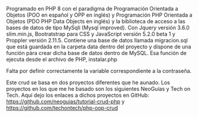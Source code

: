 Programado en PHP 8 con el paradigma de Programación Orientada a Objetos  (POO en español y OPP en inglés) y Programación PHP Orientada a Objetos   (PDO PHP Data Objects en inglés) y la biblioteca de acceso a las bases de datos de tipo MySqli (Mysql
improved). Con Jquery versión 3.6.0 slim.min.js, Bootratstrap para CSS y JavaScript versión 5.2.0 beta 1 y Proppler versión 2.11.5. Contiene una base de datos llamada migracion.sql que está guardada en la carpeta data dentro del proyecto y dispone de una función pàra crear dicha base de datos dentro de MySQL. Esa función de ejecuta desde el archivo de PHP, instalar.php

Falta por definir correctamente la variable correspondiente a la contraseña.

Este crud se basa en dos proyectos diferentes que he aunado. Los proyectos en los que me he basado son los siguientes NeoGuías y Tech on Tech. Aquí dejo los enlaces a dichos proyectos en GitHub: https://github.com/neoguias/tutorial-crud-php y https://github.com/techontech/php-oop-crud

